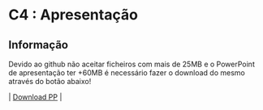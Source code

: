 # C4 : Apresentação

## Informação
Devido ao github não aceitar ficheiros com mais de 25MB e o PowerPoint de apresentação ter +60MB é necessário fazer o download do mesmo através do botão abaixo!

| [Download PP](https://meocloud.pt/link/6402133a-fe09-487e-8308-4ed01b4615ca/c4.odp/) |

